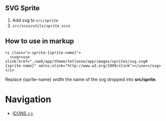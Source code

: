 ## SVG Sprite

1. Add svg to `src/sprite`
2. `src/scss/utils/sprite.scss`

## How to use in markup

```
<i class="u-sprite-{sprite-name}">
  <svg><use xlink:href="./web/app/theme/tetloose/app/images/sprites/svg.svg#{sprite-name}" xmlns:xlink="http://www.w3.org/1999/xlink"></use></svg>
</i>
```

Replace {sprite-name} width the name of the svg dropped into **src/sprite**.

# Navigation

- [ICONS >>](icons.md)
